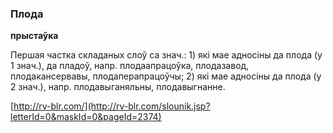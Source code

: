 ### Плода
**прыстаўка**

Першая частка складаных слоў са знач.: 1) які мае адносіны да плода (у 1 знач.), да пладоў, напр. плодаапрацоўка, плодазавод, плодакансервавы, плодаперапрацоўчы; 2) які мае адносіны да плода (у 2 знач.), напр. плодавыганяльны, плодавыгнанне.

<a rel="author">[http://rv-blr.com/](http://rv-blr.com/slounik.jsp?letterId=0&maskId=0&pageId=2374)</a>
